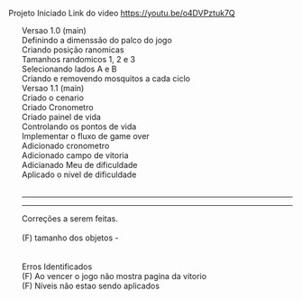 Projeto Iniciado 
Link do video 
https://youtu.be/o4DVPztuk7Q
<ul>
Versao 1.0 (main) <br /> 
    Definindo a dimenssão do palco do jogo <br />
    Criando posição ranomicas  <br />
    Tamanhos randomicos 1, 2 e 3  <br />
    Selecionando lados A e B <br />
    Criando e removendo mosquitos a cada ciclo <br />
Versao 1.1 (main)  <br />
 Criado o cenario  <br />
 Criado Cronometro  <br />
 Criado painel de vida <br />
 Controlando os pontos de vida <br />
 Implementar o fluxo de game over <br />
 Adicionado cronometro <br />
 Adicionado campo de vitoria  <br />
 Adicianado Meu de dificuldade <br />
 Aplicado o nivel de dificuldade <br /><br />

 ------------------------------------------

 <hr>

 Correções a serem feitas.<br /><br />
 (F) tamanho dos objetos -<br /><br />
 <br />
 Erros Identificados <br />
 (F) Ao vencer o jogo não mostra pagina da vitorio <br />
 (F) Níveis não estao sendo aplicados <br />
<br />
 

